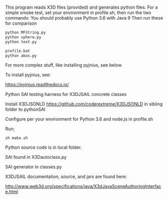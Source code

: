 This program reads X3D files (provided) and generates python files.
For a simple smoke test, set your environment in profile.sh, then run the two commands:  You should probably use Python 3.6 with Java 9
Then run these for comparison
```bash
python MFString.py
python sphere.py
python text.py

```

```cmd
profile.bat
python abox.py
```

For more complex stuff, like installing pyjnius, see below

To install pyjnius, see:

https://pyjnius.readthedocs.io/

Python SAI testing harness for X3DJSAIL concrete classes

Install X3DJSONLD https://github.com/coderextreme/X3DJSONLD in sibling folder to pythonSAI

Configure per your environment for Python 3.6 and node.js in profile.sh

Run;
```
sh make.sh
```

Python source code is in local folder.

SAI found in X3Dautoclass.py

SAI generator in classes.py

X3DJSAIL documentation, source, and jars are found here:

http://www.web3d.org/specifications/java/X3dJavaSceneAuthoringInterface.html
